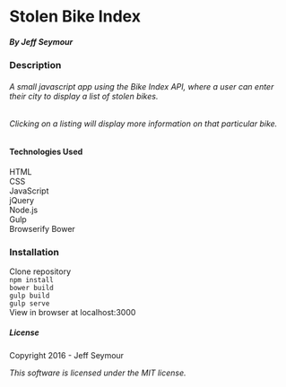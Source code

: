 # Stolen Bike Index
##### By Jeff Seymour  

### Description
###### A small javascript app using the Bike Index API, where a user can enter their city to display a list of stolen bikes.  
###### Clicking on a listing will display more information on that particular bike.

#### Technologies Used

HTML  
CSS  
JavaScript  
jQuery  
Node.js  
Gulp  
Browserify
Bower  

### Installation
Clone repository  
```npm install```  
```bower build```  
```gulp build```  
```gulp serve```  
View in browser at localhost:3000  

##### License
Copyright 2016 - Jeff Seymour

*This software is licensed under the MIT license.*
